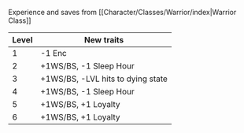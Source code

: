 Experience and saves from [[Character/Classes/Warrior/index|Warrior Class]]

| Level | New traits                        |
| ----- | --------------------------------- |
| 1     | -1 Enc                            |
| 2     | +1WS/BS, -1 Sleep Hour            |
| 3     | +1WS/BS, -LVL hits to dying state |
| 4     | +1WS/BS, -1 Sleep Hour            |
| 5     | +1WS/BS, +1 Loyalty               |
| 6     | +1WS/BS, +1 Loyalty               |
